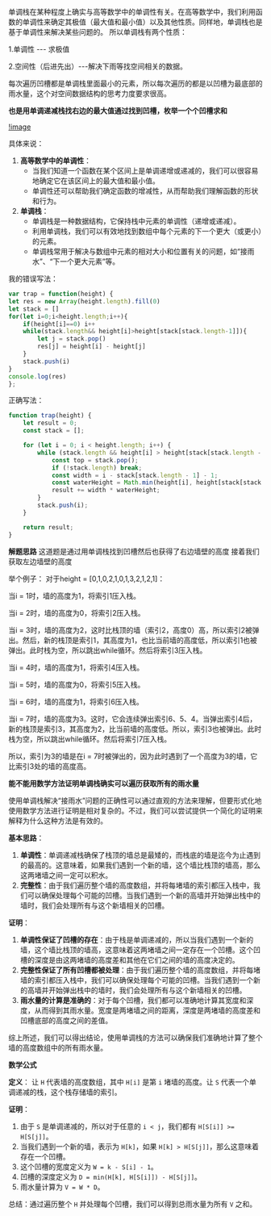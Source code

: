 单调栈在某种程度上确实与高等数学中的单调性有关。在高等数学中，我们利用函数的单调性来确定其极值（最大值和最小值）以及其他性质。同样地，单调栈也是基于单调性来解决某些问题的。
所以单调栈有两个性质：

1.单调性 --- 求极值

2.空间性（后进先出）---解决下雨等找空间相关的数据。

每次遍历凹槽都是单调栈里面最小的元素，所以每次遍历的都是以凹槽为最底部的雨水量，这个对空间数据结构的思考力度要求很高。

**也是用单调递减栈找右边的最大值通过找到凹槽，枚举一个个凹槽求和**

[!image](https://i.ibb.co/mBP8pQf/Screenshot-2023-10-18-at-13-58-29.png)

具体来说：

1. **高等数学中的单调性**：
   - 当我们知道一个函数在某个区间上是单调递增或递减的，我们可以很容易地确定它在该区间上的最大值和最小值。
   - 单调性还可以帮助我们确定函数的增减性，从而帮助我们理解函数的形状和行为。
2. **单调栈**：
   - 单调栈是一种数据结构，它保持栈中元素的单调性（递增或递减）。
   - 利用单调栈，我们可以有效地找到数组中每个元素的下一个更大（或更小）的元素。
   - 单调栈常用于解决与数组中元素的相对大小和位置有关的问题，如“接雨水”、“下一个更大元素”等。
     
我的错误写法：
```javaScript
var trap = function(height) {
let res = new Array(height.length).fill(0)
let stack = []
for(let i=0;i<height.length;i++){
    if(height[i]==0) i++
    while(stack.length&& height[i]>height[stack[stack.length-1]]){
        let j = stack.pop()
        res[j] = height[i] - height[j]
    }
    stack.push(i)
}
console.log(res)
};
```

正确写法：
```javaScript
function trap(height) {
    let result = 0;
    const stack = [];

    for (let i = 0; i < height.length; i++) {
        while (stack.length && height[i] > height[stack[stack.length - 1]]) {
            const top = stack.pop();
            if (!stack.length) break;
            const width = i - stack[stack.length - 1] - 1;
            const waterHeight = Math.min(height[i], height[stack[stack.length - 1]]) - height[top];
            result += width * waterHeight;
        }
        stack.push(i);
    }

    return result;
}

```

**解题思路**
这道题是通过用单调栈找到凹槽然后也获得了右边墙壁的高度 接着我们获取左边墙壁的高度

举个例子：
对于height = [0,1,0,2,1,0,1,3,2,1,2,1]：

当i = 1时，墙的高度为1，将索引1压入栈。 

当i = 2时，墙的高度为0，将索引2压入栈。 

当i = 3时，墙的高度为2，这时比栈顶的墙（索引2，高度0）高，所以索引2被弹出。然后，新的栈顶是索引1，其高度为1，也比当前墙的高度低，所以索引1也被弹出。此时栈为空，所以跳出while循环。然后将索引3压入栈。

当i = 4时，墙的高度为1，将索引4压入栈。 

当i = 5时，墙的高度为0，将索引5压入栈。

当i = 6时，墙的高度为1，将索引6压入栈。 

当i = 7时，墙的高度为3。这时，它会连续弹出索引6、5、4。当弹出索引4后，新的栈顶是索引3，其高度为2，比当前墙的高度低。所以，索引3也被弹出。此时栈为空，所以跳出while循环。然后将索引7压入栈。 

所以，索引为3的墙是在i = 7时被弹出的，因为此时遇到了一个高度为3的墙，它比索引3处的墙的高度高。 


**能不能用数学方法证明单调栈确实可以遍历获取所有的雨水量**

使用单调栈解决“接雨水”问题的正确性可以通过直观的方法来理解，但要形式化地使用数学方法进行证明是相对复杂的。不过，我们可以尝试提供一个简化的证明来解释为什么这种方法是有效的。

**基本思路**：

1. **单调性**：单调递减栈确保了栈顶的墙总是最矮的，而栈底的墙是迄今为止遇到的最高的。这意味着，如果我们遇到一个新的墙，这个墙比栈顶的墙高，那么这两堵墙之间一定可以积水。
2. **完整性**：由于我们遍历整个墙的高度数组，并将每堵墙的索引都压入栈中，我们可以确保处理每个可能的凹槽。当我们遇到一个新的高墙并开始弹出栈中的墙时，我们会处理所有与这个新墙相关的凹槽。

**证明**：

1. **单调性保证了凹槽的存在**：由于栈是单调递减的，所以当我们遇到一个新的墙，这个墙比栈顶的墙高，这意味着这两堵墙之间一定存在一个凹槽。这个凹槽的深度是由这两堵墙的高度差和其他在它们之间的墙的高度决定的。
2. **完整性保证了所有凹槽都被处理**：由于我们遍历整个墙的高度数组，并将每堵墙的索引都压入栈中，我们可以确保处理每个可能的凹槽。当我们遇到一个新的高墙并开始弹出栈中的墙时，我们会处理所有与这个新墙相关的凹槽。
3. **雨水量的计算是准确的**：对于每个凹槽，我们都可以准确地计算其宽度和深度，从而得到其雨水量。宽度是两堵墙之间的距离，深度是两堵墙的高度差和凹槽底部的高度之间的差值。

综上所述，我们可以得出结论，使用单调栈的方法可以确保我们准确地计算了整个墙的高度数组中的所有雨水量。

****数学公式****

**定义**： 让 `H` 代表墙的高度数组，其中 `H[i]` 是第 `i` 堵墙的高度。让 `S` 代表一个单调递减的栈，这个栈存储墙的索引。

**证明**：

1. 由于 `S` 是单调递减的，所以对于任意的 `i < j`，我们都有 `H[S[i]] >= H[S[j]]`。
2. 当我们遇到一个新的墙，表示为 `H[k]`，如果 `H[k] > H[S[j]]`，那么这意味着存在一个凹槽。
3. 这个凹槽的宽度定义为 `W = k - S[i] - 1`。
4. 凹槽的深度定义为 `D = min(H[k], H[S[i]]) - H[S[j]]`。
5. 雨水量计算为 `V = W * D`。

总结：通过遍历整个 `H` 并处理每个凹槽，我们可以得到总雨水量为所有 `V` 之和。

